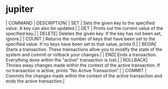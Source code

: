 # jupiter



| COMMAND	| DESCRIPTION| 
| SET	| Sets the given key to the specified value. A key can also be updated.| 
| GET | 	Prints out the current value of the specified key.| 
| DELETE| 	Deletes the given key. If the key has not been set, ignore.| 
| COUNT	| Returns the number of keys that have been set to the specified value. If no keys have been set to that value, prints 0.| 
| BEGIN| 	Starts a transaction. These transactions allow you to modify the state of the system and commit or rollback your changes.| 
| END| 	Ends a transaction. Everything done within the "active" transaction is lost.| 
| ROLLBACK| 	Throws away changes made within the context of the active transaction. If no transaction is active, prints "No Active Transaction".| 
| COMMIT	| Commits the changes made within the context of the active transaction and ends the active transaction.| 